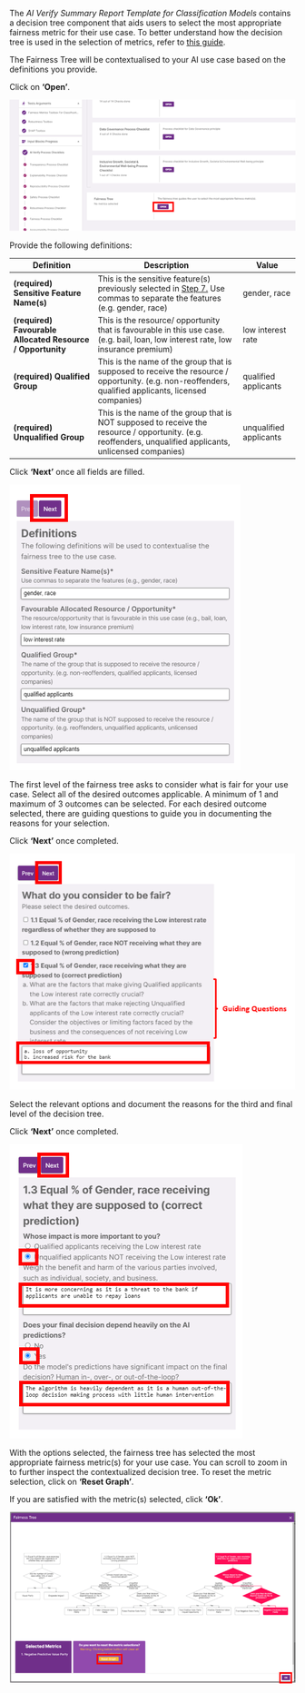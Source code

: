 The _AI Verify Summary Report Template for Classification Models_ contains a decision tree component that aids users to select the most appropriate fairness metric for their use case.  To better understand how the decision tree is used in the selection of metrics, refer to [this guide](../../how-to/use-fairness-tree.md).

The Fairness Tree will be contextualised to your AI use case based on the definitions you provide.

Click on **‘Open’**.

![fairness-tree-open](../../res/test-ai-model-generate-report/input-block-6.png)

Provide the following definitions:

| Definition                                                 | Description                                                                                                                                                | Value |
| ---------------------------------------------------------- | ---------------------------------------------------------------------------------------------------------------------------------------------------------- |-----|
| **(required) Sensitive Feature Name(s)**                   | This is the sensitive feature(s) previously selected in [Step 7.](7-provide-test-args.md) Use commas to separate the features (e.g. gender, race)            | gender, race |
| **(required) Favourable Allocated Resource / Opportunity** | This is the resource/ opportunity that is favourable in this use case. (e.g. bail, loan, low interest rate, low insurance premium)                         | low interest rate |
| **(required) Qualified Group**                             | This is the name of the group that is supposed to receive the resource / opportunity. (e.g. non-reoffenders, qualified applicants, licensed companies)     | qualified applicants | 
| **(required) Unqualified Group**                           | This is the name of the group that is NOT supposed to receive the resource / opportunity. (e.g. reoffenders, unqualified applicants, unlicensed companies) | unqualified applicants |

Click **‘Next’** once all fields are filled.

![fairness-tree-next](../../res/test-ai-model-generate-report/tree-1.png)

The first level of the fairness tree asks to consider what is fair for your use case. Select all of the desired outcomes applicable. A minimum of 1 and maximum of 3 outcomes can be selected. For each desired outcome selected, there are guiding questions to guide you in documenting the reasons for your selection. 

Click **‘Next’** once completed.

![fairness-tree-1](../../res/test-ai-model-generate-report/tree-2.png)

Select the relevant options and document the reasons for the third and final level of the decision tree.

Click **‘Next’** once completed.

![fairness-tree-2](../../res/test-ai-model-generate-report/tree-3.png)

With the options selected, the fairness tree has selected the most appropriate fairness metric(s) for your use case. You can scroll to zoom in to further inspect the contextualized decision tree. To reset the metric selection, click on **‘Reset Graph’**.

If you are satisfied with the metric(s) selected, click **‘Ok’**.

![fairness-tree-metrics](../../res/test-ai-model-generate-report/tree-4.png)
